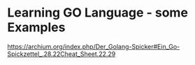 # Learning GO Language - some Examples

https://archium.org/index.php/Der_Golang-Spicker#Ein_Go-Spickzettel_.28.22Cheat_Sheet.22.29